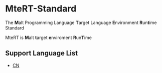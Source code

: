 # MteRT-Standard
The **M**alt Programming Language **T**arget Language **E**nvironment **R**un**t**ime Standard

MteRT is **M**alt **t**arget **e**nviroment **R**un**T**ime

## Support Language List
- [CN](/README_CN.md)
